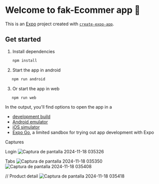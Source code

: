 # Welcome to fak-Ecommer app 👋

This is an [Expo](https://expo.dev) project created with [`create-expo-app`](https://www.npmjs.com/package/create-expo-app).

## Get started

1. Install dependencies

   ```bash
   npm install
   ```

2. Start the app in android

```bash
   npm run android
```

3. Or start the app in web

```bash
   npm run web
```

In the output, you'll find options to open the app in a

- [development build](https://docs.expo.dev/develop/development-builds/introduction/)
- [Android emulator](https://docs.expo.dev/workflow/android-studio-emulator/)
- [iOS simulator](https://docs.expo.dev/workflow/ios-simulator/)
- [Expo Go](https://expo.dev/go), a limited sandbox for trying out app development with Expo

Captures

Login
![Captura de pantalla 2024-11-18 035326](https://github.com/user-attachments/assets/8e2a91da-88e5-458e-a933-95a91311272a)

Tabs
![Captura de pantalla 2024-11-18 035350](https://github.com/user-attachments/assets/fd732d4e-ffd2-4198-b021-6975e98c9a9c)
![Captura de pantalla 2024-11-18 035408](https://github.com/user-attachments/assets/f37c1a4a-b2e7-48c8-85b1-8c23a940c3f0)

// Product detail
![Captura de pantalla 2024-11-18 035418](https://github.com/user-attachments/assets/9866fbb7-4c40-4de8-be12-8f2ef6506240)


